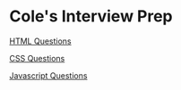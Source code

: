 # Cole's Interview Prep

[HTML Questions](HTML.md)

[CSS Questions](CSS.md)

[Javascript Questions](Javascript.md)
